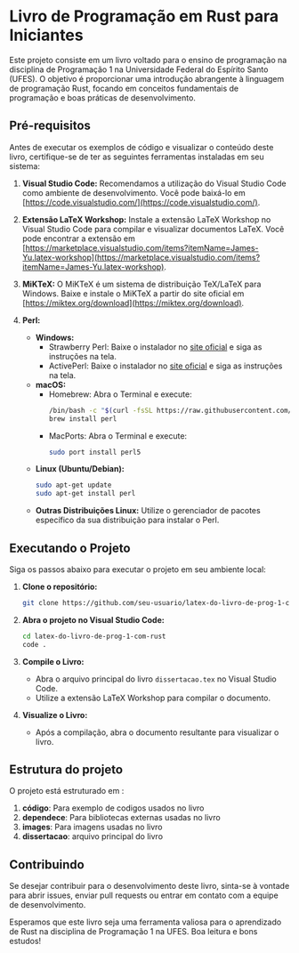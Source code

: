 # Livro de Programação em Rust para Iniciantes

Este projeto consiste em um livro voltado para o ensino de programação na disciplina de Programação 1 na Universidade Federal do Espírito Santo (UFES). O objetivo é proporcionar uma introdução abrangente à linguagem de programação Rust, focando em conceitos fundamentais de programação e boas práticas de desenvolvimento.

## Pré-requisitos

Antes de executar os exemplos de código e visualizar o conteúdo deste livro, certifique-se de ter as seguintes ferramentas instaladas em seu sistema:

1. **Visual Studio Code:** Recomendamos a utilização do Visual Studio Code como ambiente de desenvolvimento. Você pode baixá-lo em [https://code.visualstudio.com/](https://code.visualstudio.com/).

2. **Extensão LaTeX Workshop:** Instale a extensão LaTeX Workshop no Visual Studio Code para compilar e visualizar documentos LaTeX. Você pode encontrar a extensão em [https://marketplace.visualstudio.com/items?itemName=James-Yu.latex-workshop](https://marketplace.visualstudio.com/items?itemName=James-Yu.latex-workshop).

3. **MiKTeX:** O MiKTeX é um sistema de distribuição TeX/LaTeX para Windows. Baixe e instale o MiKTeX a partir do site oficial em [https://miktex.org/download](https://miktex.org/download).
4. **Perl:**
   - **Windows:**
     - Strawberry Perl: Baixe o instalador no [site oficial](http://strawberryperl.com/) e siga as instruções na tela.
     - ActivePerl: Baixe o instalador no [site oficial](https://www.activestate.com/products/perl/downloads/) e siga as instruções na tela.
   - **macOS:**
     - Homebrew: Abra o Terminal e execute:
       ```bash
       /bin/bash -c "$(curl -fsSL https://raw.githubusercontent.com/Homebrew/install/HEAD/install.sh)"
       brew install perl
       ```
     - MacPorts: Abra o Terminal e execute:
       ```bash
       sudo port install perl5
       ```
   - **Linux (Ubuntu/Debian):**
     ```bash
     sudo apt-get update
     sudo apt-get install perl
     ```
   - **Outras Distribuições Linux:**
     Utilize o gerenciador de pacotes específico da sua distribuição para instalar o Perl.

## Executando o Projeto

Siga os passos abaixo para executar o projeto em seu ambiente local:

1. **Clone o repositório:**
   ```bash
   git clone https://github.com/seu-usuario/latex-do-livro-de-prog-1-com-rust.git
   ```

2. **Abra o projeto no Visual Studio Code:**
   ```bash
   cd latex-do-livro-de-prog-1-com-rust
   code .
   ```

3. **Compile o Livro:**
   - Abra o arquivo principal do livro `dissertacao.tex` no Visual Studio Code.
   - Utilize a extensão LaTeX Workshop para compilar o documento.

4. **Visualize o Livro:**
   - Após a compilação, abra o documento resultante  para visualizar o livro.
  
## Estrutura do projeto 

O projeto está estruturado em :

1. **código**: Para exemplo de codigos usados no livro
2. **dependece**: Para bibliotecas externas usadas no livro
3. **images**: Para imagens usadas no livro
4. **dissertacao**: arquivo principal do livro   

## Contribuindo

Se desejar contribuir para o desenvolvimento deste livro, sinta-se à vontade para abrir issues, enviar pull requests ou entrar em contato com a equipe de desenvolvimento.

Esperamos que este livro seja uma ferramenta valiosa para o aprendizado de Rust na disciplina de Programação 1 na UFES. Boa leitura e bons estudos!


